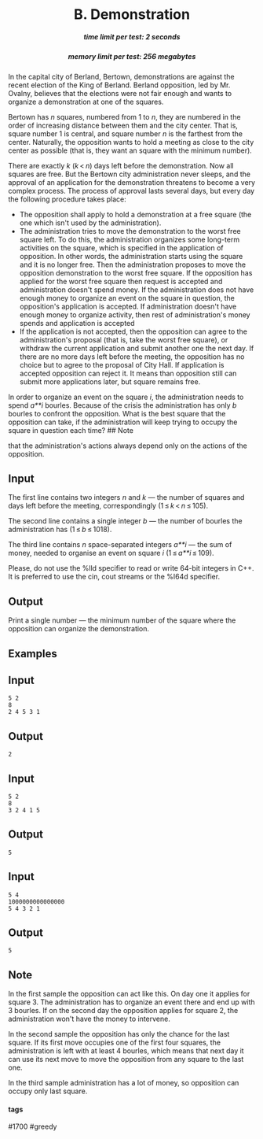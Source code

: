 <h1 style='text-align: center;'> B. Demonstration</h1>

<h5 style='text-align: center;'>time limit per test: 2 seconds</h5>
<h5 style='text-align: center;'>memory limit per test: 256 megabytes</h5>

In the capital city of Berland, Bertown, demonstrations are against the recent election of the King of Berland. Berland opposition, led by Mr. Ovalny, believes that the elections were not fair enough and wants to organize a demonstration at one of the squares.

Bertown has *n* squares, numbered from 1 to *n*, they are numbered in the order of increasing distance between them and the city center. That is, square number 1 is central, and square number *n* is the farthest from the center. Naturally, the opposition wants to hold a meeting as close to the city center as possible (that is, they want an square with the minimum number).

There are exactly *k* (*k* < *n*) days left before the demonstration. Now all squares are free. But the Bertown city administration never sleeps, and the approval of an application for the demonstration threatens to become a very complex process. The process of approval lasts several days, but every day the following procedure takes place:

* The opposition shall apply to hold a demonstration at a free square (the one which isn't used by the administration).
* The administration tries to move the demonstration to the worst free square left. To do this, the administration organizes some long-term activities on the square, which is specified in the application of opposition. In other words, the administration starts using the square and it is no longer free. Then the administration proposes to move the opposition demonstration to the worst free square. If the opposition has applied for the worst free square then request is accepted and administration doesn't spend money. If the administration does not have enough money to organize an event on the square in question, the opposition's application is accepted. If administration doesn't have enough money to organize activity, then rest of administration's money spends and application is accepted
* If the application is not accepted, then the opposition can agree to the administration's proposal (that is, take the worst free square), or withdraw the current application and submit another one the next day. If there are no more days left before the meeting, the opposition has no choice but to agree to the proposal of City Hall. If application is accepted opposition can reject it. It means than opposition still can submit more applications later, but square remains free.

In order to organize an event on the square *i*, the administration needs to spend *a**i* bourles. Because of the crisis the administration has only *b* bourles to confront the opposition. What is the best square that the opposition can take, if the administration will keep trying to occupy the square in question each time? ## Note

 that the administration's actions always depend only on the actions of the opposition.

## Input

The first line contains two integers *n* and *k* — the number of squares and days left before the meeting, correspondingly (1 ≤ *k* < *n* ≤ 105).

The second line contains a single integer *b* — the number of bourles the administration has (1 ≤ *b* ≤ 1018).

The third line contains *n* space-separated integers *a**i* — the sum of money, needed to organise an event on square *i* (1 ≤ *a**i* ≤ 109).

Please, do not use the %lld specifier to read or write 64-bit integers in С++. It is preferred to use the cin, cout streams or the %I64d specifier.

## Output

Print a single number — the minimum number of the square where the opposition can organize the demonstration.

## Examples

## Input


```
5 2  
8  
2 4 5 3 1  

```
## Output


```
2  

```
## Input


```
5 2  
8  
3 2 4 1 5  

```
## Output


```
5  

```
## Input


```
5 4  
1000000000000000  
5 4 3 2 1  

```
## Output


```
5  

```
## Note

In the first sample the opposition can act like this. On day one it applies for square 3. The administration has to organize an event there and end up with 3 bourles. If on the second day the opposition applies for square 2, the administration won't have the money to intervene.

In the second sample the opposition has only the chance for the last square. If its first move occupies one of the first four squares, the administration is left with at least 4 bourles, which means that next day it can use its next move to move the opposition from any square to the last one.

In the third sample administration has a lot of money, so opposition can occupy only last square.



#### tags 

#1700 #greedy 